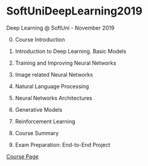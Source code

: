 # SoftUniDeepLearning2019
Deep Learning @ SoftUni - November 2019

0. Course Introduction

1. Introduction to Deep Learning. Basic Models

2. Training and Improving Neural Networks

3. Image related Neural Networks

4. Natural Language Processing

5. Neural Networks Architectures

6. Generative Models

7. Reinforcement Learning

8. Course Summary

9. Exam Preparation: End-to-End Project

[Course Page](https://softuni.bg/trainings/2318/deep-learning-november-2019)
